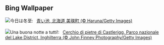 ## Bing Wallpaper
![](https://www.bing.com/th?id=OHR.Wintersolstice2023_JA-JP9488437005_UHD.jpg&w=1000)今日は冬至:&nbsp;&ensp;[青い池, 北海道 美瑛町 (© Haruna/Getty Images)](https://www.bing.com/th?id=OHR.Wintersolstice2023_JA-JP9488437005_UHD.jpg)
<br><br/>
![](https://www.bing.com/th?id=OHR.CastleriggStoneCircleUK_IT-IT3335792096_UHD.jpg&w=1000)Una buona notte a tutti!:&nbsp;&ensp;[Cerchio di pietre di Castlerigg, Parco nazionale del Lake District, Inghilterra (© John Finney Photography/Getty Images)](https://www.bing.com/th?id=OHR.CastleriggStoneCircleUK_IT-IT3335792096_UHD.jpg)
<br><br/>
